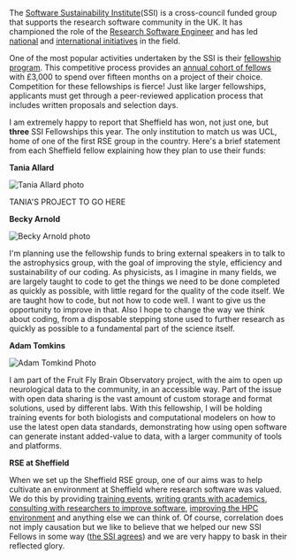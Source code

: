 <!--
.. title: SSI Fellowship success for Sheffield
.. author: Mike Croucher
.. slug: SSI-2018
.. date: 2018-02-10 17:47:32 UTC
.. tags:
.. category:
.. link:
.. description:
.. type: text
-->

The [Software Sustainability Institute](https://www.software.ac.uk/)(SSI) is a cross-council funded group that supports the research software community in the UK. It has championed the role of the [Research Software Engineer](http://rse.ac.uk/) and has led [national](https://www.software.ac.uk/index.php/blog/2017-04-10-state-nation-report-research-software-engineers-released) and [international initiatives](http://rse.ac.uk/rse-international-leaders-meeting/) in the field.

One of the most popular activities undertaken by the SSI is their [fellowship program](https://www.software.ac.uk/fellowship-programme). This competitive process provides an [annual cohort of fellows](https://www.software.ac.uk/fellows) with £3,000 to spend over fifteen months on a project of their choice.
Competition for these fellowships is fierce! Just like larger fellowships, applicants must get through a peer-reviewed application process that includes written proposals and selection days.

I am extremely happy to report that Sheffield has won, not just one, but **three** SSI Fellowships this year. The only institution to match us was UCL, home of one of the first RSE group in the country.  Here's a brief statement from each Sheffield fellow explaining how they plan to use their funds:

**Tania Allard**

![Tania Allard photo](https://software.ac.uk/sites/default/files/inline-images/Tania-Allard.jpg)

TANIA'S PROJECT TO GO HERE

**Becky Arnold**

![Becky Arnold photo](https://software.ac.uk/sites/default/files/inline-images/Becky-Arnold.jpg)

I'm planning use the fellowship funds to bring external speakers in to talk to the astrophysics group, with the goal of improving the style, efficiency and sustainability of our coding. As physicists, as I imagine in many fields, we are largely taught to code to get the things we need to be done completed as quickly as possible, with little regard for the quality of the code itself. We are taught how to code, but not how to code well. I want to give us the opportunity to improve in that. Also I hope to change the way we think about coding, from a disposable stepping stone used to further research as quickly as possible to a fundamental part of the science itself.

**Adam Tomkins**

![Adam Tomkind Photo](https://software.ac.uk/sites/default/files/inline-images/Adam-Tomkins.png)

I am part of the Fruit Fly Brain Observatory project, with the aim to open up neurological data to the community, in an accessible way. Part of the issue with open data sharing is the vast amount of custom storage and format solutions, used by different labs. With this fellowship, I will be holding training events for both biologists and computational modelers on how to use the latest open data standards, demonstrating how using open software can generate instant added-value to data, with a larger community of tools and platforms.   

**RSE at Sheffield**

When we set up the Sheffield RSE group, one of our aims was to help cultivate an environment at Sheffield where research software was valued. We do this by providing [training events](http://rse.shef.ac.uk/training/), [writing grants with academics](http://rse.shef.ac.uk/blog/linuistics_grant_2016/), [consulting with researchers to improve software](http://rse.shef.ac.uk/testimonials/), [improving the HPC environment](http://rse.shef.ac.uk/blog/intel-R-iceberg/) and anything else we can think of.  Of course, correlation does not imply causation but we like to believe that we helped our new SSI Fellows in some way ([the SSI agrees](https://www.software.ac.uk/blog/2017-12-08-welcome-software-sustainability-institute-fellows-2018)) and we are very happy to bask in their reflected glory.
